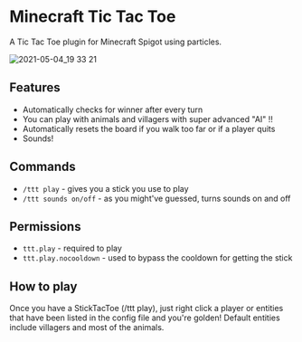 # Minecraft Tic Tac Toe
A Tic Tac Toe plugin for Minecraft Spigot using particles.

![2021-05-04_19 33 21](https://user-images.githubusercontent.com/28844450/117198781-1ae77780-adf2-11eb-99ff-50e7b2d0039c.png)

## Features
- Automatically checks for winner after every turn
- You can play with animals and villagers with super advanced "AI" !!
- Automatically resets the board if you walk too far or if a player quits
- Sounds!

## Commands
- `/ttt play` - gives you a stick you use to play
- `/ttt sounds on/off` - as you might've guessed, turns sounds on and off

## Permissions
- `ttt.play` - required to play
- `ttt.play.nocooldown` - used to bypass the cooldown for getting the stick

## How to play
Once you have a StickTacToe (/ttt play), just right click a player or entities that have been listed in the config file and you're golden! Default entities include villagers and most of the animals.

